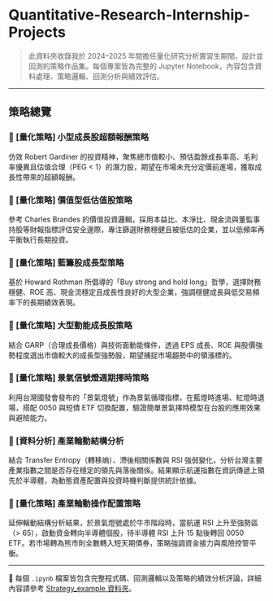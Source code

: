 # Quantitative-Research-Internship-Projects

> 此資料夾收錄我於 2024–2025 年間擔任量化研究分析實習生期間，設計並回測的策略作品集。每個專案皆為完整的 Jupyter Notebook，內容包含資料處理、策略邏輯、回測分析與績效評估。

---

## 策略總覽

### 📌 [量化策略] 小型成長股超額報酬策略
仿效 Robert Gardiner 的投資精神，聚焦總市值較小、預估盈餘成長率高、毛利率優異且估值合理（PEG < 1）的潛力股，期望在市場未充分定價前進場，獲取成長性帶來的超額報酬。

### 📌 [量化策略] 價值型低估值股策略
參考 Charles Brandes 的價值投資邏輯，採用本益比、本淨比、現金流與董監事持股等財報指標評估安全邊際，專注篩選財務穩健且被低估的企業，並以低頻率再平衡執行長期投資。

### 📌 [量化策略] 藍籌股成長型策略
基於 Howard Rothman 所倡導的「Buy strong and hold long」哲學，選擇財務穩健、ROE 高、現金流穩定且成長性良好的大型企業，強調穩健成長與低交易頻率下的長期績效表現。

### 📌 [量化策略] 大型動能成長股策略
結合 GARP（合理成長價格）與技術面動能條件，透過 EPS 成長、ROE 與股價強勢程度選出市值較大的成長型強勢股，期望捕捉市場趨勢中的領漲標的。

### 📌 [量化策略] 景氣信號燈週期擇時策略
利用台灣國發會發布的「景氣燈號」作為景氣循環指標，在藍燈時進場、紅燈時退場，搭配 0050 與短債 ETF 切換配置，驗證簡單景氣擇時模型在台股的應用效果與避險能力。

### 📌 [資料分析] 產業輪動結構分析   
結合 Transfer Entropy（轉移熵）、滯後相關係數與 RSI 強弱變化，分析台灣主要產業指數之間是否存在穩定的領先與落後關係。結果顯示航運指數在資訊傳遞上領先於半導體，為動態資產配置與投資時機判斷提供統計依據。

### 📌 [量化策略] 產業輪動操作配置策略  
延伸輪動結構分析結果，於景氣燈號處於牛市階段時，當航運 RSI 上升至強勢區（> 65），啟動資金轉向半導體個股，待半導體 RSI 上升 15 點後轉回 0050 ETF。若市場轉為熊市則全數轉入短天期債券，策略強調資金接力與風險控管平衡。

---

📁 每個 `.ipynb` 檔案皆包含完整程式碼、回測邏輯以及策略的績效分析評論，詳細內容請參考 [Strategy_example 資料夾](./Strategy_example)。


